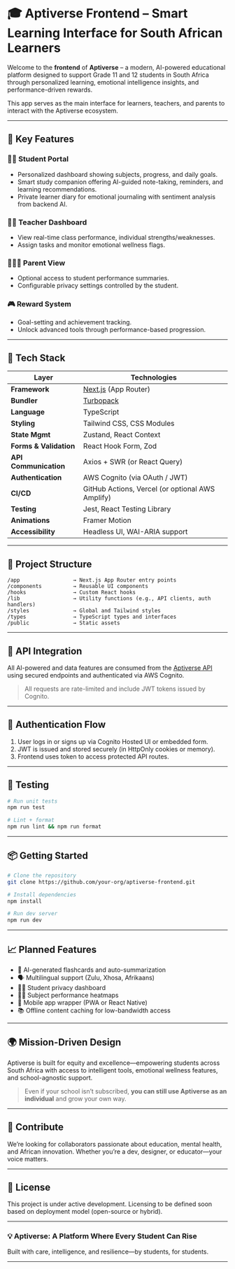 # 🎓 Aptiverse Frontend – Smart Learning Interface for South African Learners

Welcome to the **frontend** of **Aptiverse** – a modern, AI-powered educational platform designed to support Grade 11 and 12 students in South Africa through personalized learning, emotional intelligence insights, and performance-driven rewards.

This app serves as the main interface for learners, teachers, and parents to interact with the Aptiverse ecosystem.

---

## 🧠 Key Features

### 👩‍🎓 Student Portal

* Personalized dashboard showing subjects, progress, and daily goals.
* Smart study companion offering AI-guided note-taking, reminders, and learning recommendations.
* Private learner diary for emotional journaling with sentiment analysis from backend AI.

### 🧑‍🏫 Teacher Dashboard

* View real-time class performance, individual strengths/weaknesses.
* Assign tasks and monitor emotional wellness flags.

### 👨‍👩‍👧 Parent View

* Optional access to student performance summaries.
* Configurable privacy settings controlled by the student.

### 🎮 Reward System

* Goal-setting and achievement tracking.
* Unlock advanced tools through performance-based progression.

---

## 🚀 Tech Stack

| Layer                  | Technologies                                     |
| ---------------------- | ------------------------------------------------ |
| **Framework**          | [Next.js](https://nextjs.org/) (App Router)      |
| **Bundler**            | [Turbopack](https://turbo.build/pack)            |
| **Language**           | TypeScript                                       |
| **Styling**            | Tailwind CSS, CSS Modules                        |
| **State Mgmt**         | Zustand, React Context                           |
| **Forms & Validation** | React Hook Form, Zod                             |
| **API Communication**  | Axios + SWR (or React Query)                     |
| **Authentication**     | AWS Cognito (via OAuth / JWT)                    |
| **CI/CD**              | GitHub Actions, Vercel (or optional AWS Amplify) |
| **Testing**            | Jest, React Testing Library                      |
| **Animations**         | Framer Motion                                    |
| **Accessibility**      | Headless UI, WAI-ARIA support                    |

---

## 🧩 Project Structure

```
/app                 → Next.js App Router entry points
/components          → Reusable UI components
/hooks               → Custom React hooks
/lib                 → Utility functions (e.g., API clients, auth handlers)
/styles              → Global and Tailwind styles
/types               → TypeScript types and interfaces
/public              → Static assets
```

---

## 🔌 API Integration

All AI-powered and data features are consumed from the [Aptiverse API](https://github.com/your-org/aptiverse-api) using secured endpoints and authenticated via AWS Cognito.

> All requests are rate-limited and include JWT tokens issued by Cognito.

---

## 🔐 Authentication Flow

1. User logs in or signs up via Cognito Hosted UI or embedded form.
2. JWT is issued and stored securely (in HttpOnly cookies or memory).
3. Frontend uses token to access protected API routes.

---

## 🧪 Testing

```bash
# Run unit tests
npm run test

# Lint + format
npm run lint && npm run format
```

---

## 📦 Getting Started

```bash
# Clone the repository
git clone https://github.com/your-org/aptiverse-frontend.git

# Install dependencies
npm install

# Run dev server
npm run dev
```

---

## 📈 Planned Features

* 🧠 AI-generated flashcards and auto-summarization
* 🗣️ Multilingual support (Zulu, Xhosa, Afrikaans)
* 🧑‍⚖️ Student privacy dashboard
* 🧑‍🔬 Subject performance heatmaps
* 📱 Mobile app wrapper (PWA or React Native)
* 📚 Offline content caching for low-bandwidth access

---

## 🌍 Mission-Driven Design

Aptiverse is built for equity and excellence—empowering students across South Africa with access to intelligent tools, emotional wellness features, and school-agnostic support.

> Even if your school isn’t subscribed, **you can still use Aptiverse as an individual** and grow your own way.

---

## 🤝 Contribute

We’re looking for collaborators passionate about education, mental health, and African innovation. Whether you’re a dev, designer, or educator—your voice matters.

---

## 🪪 License

This project is under active development. Licensing to be defined soon based on deployment model (open-source or hybrid).

---

### 💡 Aptiverse: A Platform Where Every Student Can Rise

Built with care, intelligence, and resilience—by students, for students.

---

